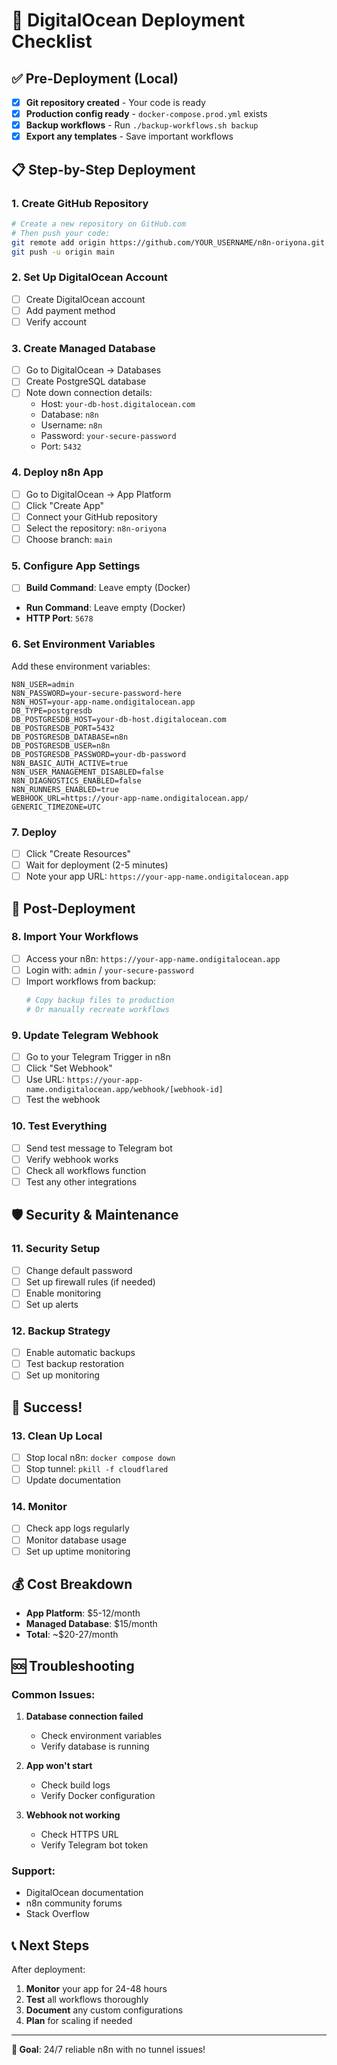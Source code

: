 # 🚀 DigitalOcean Deployment Checklist

## ✅ Pre-Deployment (Local)

- [x] **Git repository created** - Your code is ready
- [x] **Production config ready** - `docker-compose.prod.yml` exists
- [x] **Backup workflows** - Run `./backup-workflows.sh backup`
- [x] **Export any templates** - Save important workflows

## 📋 Step-by-Step Deployment

### 1. Create GitHub Repository
```bash
# Create a new repository on GitHub.com
# Then push your code:
git remote add origin https://github.com/YOUR_USERNAME/n8n-oriyona.git
git push -u origin main
```

### 2. Set Up DigitalOcean Account
- [ ] Create DigitalOcean account
- [ ] Add payment method
- [ ] Verify account

### 3. Create Managed Database
- [ ] Go to DigitalOcean → Databases
- [ ] Create PostgreSQL database
- [ ] Note down connection details:
  - Host: `your-db-host.digitalocean.com`
  - Database: `n8n`
  - Username: `n8n`
  - Password: `your-secure-password`
  - Port: `5432`

### 4. Deploy n8n App
- [ ] Go to DigitalOcean → App Platform
- [ ] Click "Create App"
- [ ] Connect your GitHub repository
- [ ] Select the repository: `n8n-oriyona`
- [ ] Choose branch: `main`

### 5. Configure App Settings
- [ ] **Build Command**: Leave empty (Docker)
- **Run Command**: Leave empty (Docker)
- **HTTP Port**: `5678`

### 6. Set Environment Variables
Add these environment variables:
```
N8N_USER=admin
N8N_PASSWORD=your-secure-password-here
N8N_HOST=your-app-name.ondigitalocean.app
DB_TYPE=postgresdb
DB_POSTGRESDB_HOST=your-db-host.digitalocean.com
DB_POSTGRESDB_PORT=5432
DB_POSTGRESDB_DATABASE=n8n
DB_POSTGRESDB_USER=n8n
DB_POSTGRESDB_PASSWORD=your-db-password
N8N_BASIC_AUTH_ACTIVE=true
N8N_USER_MANAGEMENT_DISABLED=false
N8N_DIAGNOSTICS_ENABLED=false
N8N_RUNNERS_ENABLED=true
WEBHOOK_URL=https://your-app-name.ondigitalocean.app/
GENERIC_TIMEZONE=UTC
```

### 7. Deploy
- [ ] Click "Create Resources"
- [ ] Wait for deployment (2-5 minutes)
- [ ] Note your app URL: `https://your-app-name.ondigitalocean.app`

## 🔄 Post-Deployment

### 8. Import Your Workflows
- [ ] Access your n8n: `https://your-app-name.ondigitalocean.app`
- [ ] Login with: `admin` / `your-secure-password`
- [ ] Import workflows from backup:
  ```bash
  # Copy backup files to production
  # Or manually recreate workflows
  ```

### 9. Update Telegram Webhook
- [ ] Go to your Telegram Trigger in n8n
- [ ] Click "Set Webhook"
- [ ] Use URL: `https://your-app-name.ondigitalocean.app/webhook/[webhook-id]`
- [ ] Test the webhook

### 10. Test Everything
- [ ] Send test message to Telegram bot
- [ ] Verify webhook works
- [ ] Check all workflows function
- [ ] Test any other integrations

## 🛡️ Security & Maintenance

### 11. Security Setup
- [ ] Change default password
- [ ] Set up firewall rules (if needed)
- [ ] Enable monitoring
- [ ] Set up alerts

### 12. Backup Strategy
- [ ] Enable automatic backups
- [ ] Test backup restoration
- [ ] Set up monitoring

## 🎉 Success!

### 13. Clean Up Local
- [ ] Stop local n8n: `docker compose down`
- [ ] Stop tunnel: `pkill -f cloudflared`
- [ ] Update documentation

### 14. Monitor
- [ ] Check app logs regularly
- [ ] Monitor database usage
- [ ] Set up uptime monitoring

## 💰 Cost Breakdown

- **App Platform**: $5-12/month
- **Managed Database**: $15/month
- **Total**: ~$20-27/month

## 🆘 Troubleshooting

### Common Issues:
1. **Database connection failed**
   - Check environment variables
   - Verify database is running

2. **App won't start**
   - Check build logs
   - Verify Docker configuration

3. **Webhook not working**
   - Check HTTPS URL
   - Verify Telegram bot token

### Support:
- DigitalOcean documentation
- n8n community forums
- Stack Overflow

## 📞 Next Steps

After deployment:
1. **Monitor** your app for 24-48 hours
2. **Test** all workflows thoroughly
3. **Document** any custom configurations
4. **Plan** for scaling if needed

---

**🎯 Goal**: 24/7 reliable n8n with no tunnel issues! 